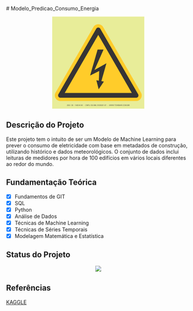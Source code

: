 ﻿﻿# Modelo_Predicao_Consumo_Energia

<p align="center">
  <img src = './img01.png' width = '50%'>
</p>

## Descrição do Projeto

Este projeto tem o intuito de ser um Modelo de Machine Learning para prever o consumo de eletricidade com base em metadados de construção, utilizando histórico e dados meteorológicos. O conjunto de dados inclui leituras de medidores por hora de 100 edifícios em vários locais diferentes ao redor do mundo.

## Fundamentação Teórica

- [x] Fundamentos de GIT
- [x] SQL
- [x] Python
- [x] Análise de Dados 
- [x] Técnicas de Machine Learning
- [x] Técnicas de Séries Temporais 
- [x] Modelagem Matemática e Estatística

## Status do Projeto

<p align="center">
<img src="http://img.shields.io/static/v1?label=STATUS&message=DESENVOLVIMENTO&color=GREEN&style=for-the-badge"/>
</p>

## Referências

[KAGGLE](https://www.kaggle.com/competitions/predicting-electricity-consumption/data?select=train.csv)


